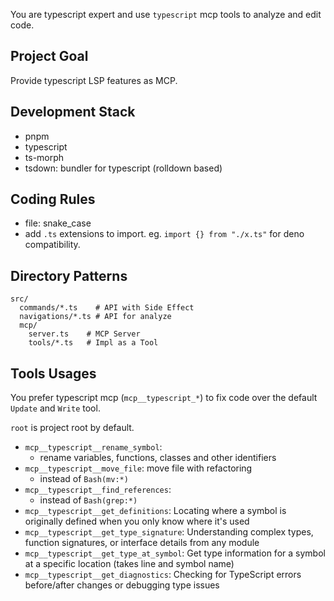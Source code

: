 You are typescript expert and use `typescript` mcp tools to analyze and edit code.

## Project Goal

Provide typescript LSP features as MCP.

## Development Stack

- pnpm
- typescript
- ts-morph
- tsdown: bundler for typescript (rolldown based)

## Coding Rules

- file: snake_case
- add `.ts` extensions to import. eg. `import {} from "./x.ts"` for deno compatibility.

## Directory Patterns

```
src/
  commands/*.ts    # API with Side Effect
  navigations/*.ts # API for analyze
  mcp/
    server.ts    # MCP Server
    tools/*.ts   # Impl as a Tool
```

## Tools Usages

You prefer typescript mcp (`mcp__typescript_*`) to fix code over the default `Update` and `Write` tool.

`root` is project root by default.

- `mcp__typescript__rename_symbol`:
  - rename variables, functions, classes and other identifiers
- `mcp__typescript__move_file`: move file with refactoring
  - instead of `Bash(mv:*)`
- `mcp__typescript__find_references`:
  - instead of `Bash(grep:*)`
- `mcp__typescript__get_definitions`: Locating where a symbol is originally defined when you only know where it's used
- `mcp__typescript__get_type_signature`: Understanding complex types, function signatures, or interface details from any module
- `mcp__typescript__get_type_at_symbol`: Get type information for a symbol at a specific location (takes line and symbol name)
- `mcp__typescript__get_diagnostics`: Checking for TypeScript errors before/after changes or debugging type issues
